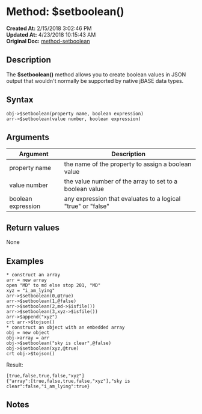 # Method: $setboolean()

**Created At:** 2/15/2018 3:02:46 PM  
**Updated At:** 4/23/2018 10:15:43 AM  
**Original Doc:** [method-setboolean](https://docs.jbase.com/42948-dynamic-objects/method-setboolean)  


## Description

The **$setboolean()** method allows you to create boolean values in JSON output that wouldn't normally be supported by native jBASE data types.



## Syntax

```
obj->$setboolean(property name, boolean expression) 
arr->$setboolean(value number, boolean expression) 
```



## Arguments




| Argument<br> | Description<br> |
| --- | --- |
| property name<br> | the name of the property to assign a boolean value<br> |
| value number<br> | the value number of the array to set to a boolean value<br> |
| boolean expression<br> | any expression that evaluates to a logical "true" or "false"<br> |




## Return values

None



## Examples

```
* construct an array
arr = new array
open "MD" to md else stop 201, "MD"
xyz = "i_am_lying"
arr->$setboolean(0,@true)
arr->$setboolean(1,@false)
arr->$setboolean(2,md->$isfile())
arr->$setboolean(3,xyz->$isfile())
arr->$append("xyz")
crt arr->$tojson()
* construct an object with an embedded array
obj = new object
obj->array = arr
obj->$setboolean("sky is clear",@false)
obj->$setboolean(xyz,@true)
crt obj->$tojson()
```

Result:

```
[true,false,true,false,"xyz"]
{"array":[true,false,true,false,"xyz"],"sky is clear":false,"i_am_lying":true}
```



## Notes
